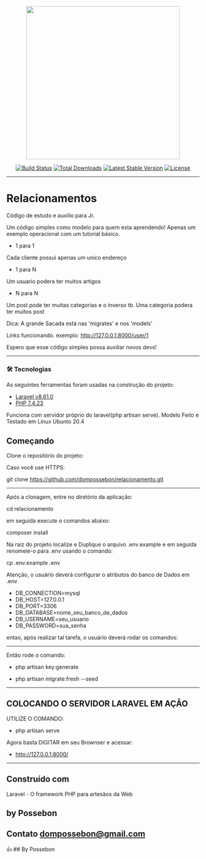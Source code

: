 <p align="center"><a href="https://laravel.com" target="_blank"><img src="https://raw.githubusercontent.com/laravel/art/master/logo-lockup/5%20SVG/2%20CMYK/1%20Full%20Color/laravel-logolockup-cmyk-red.svg" width="400"></a></p>

<p align="center">
<a href="https://travis-ci.org/laravel/framework"><img src="https://travis-ci.org/laravel/framework.svg" alt="Build Status"></a>
<a href="https://packagist.org/packages/laravel/framework"><img src="https://img.shields.io/packagist/dt/laravel/framework" alt="Total Downloads"></a>
<a href="https://packagist.org/packages/laravel/framework"><img src="https://img.shields.io/packagist/v/laravel/framework" alt="Latest Stable Version"></a>
<a href="https://packagist.org/packages/laravel/framework"><img src="https://img.shields.io/packagist/l/laravel/framework" alt="License"></a>
</p>

---------------------------------------------------------

# Relacionamentos

Código de estudo e auxilio para Jr.

Um código simples como modelo para quem esta aprendendo! Apenas um exemplo operacional com um tutorial básico.

- 1 para 1

Cada cliente possui apenas um unico endereço

- 1 para N

Um usuario podera ter muitos artigos

- N para N

Um post pode ter muitas categorias e o inverso tb.
Uma categoria podera ter muitos post

Dica: A grande Sacada está nas 'migrates' e nos 'models'

Links funcionando.
exemplo: http://127.0.0.1:8000/user/1

Espero que esse código simples possa auxiliar novos devs!

---------------------------------------------------------

### 🛠 Tecnologias

As seguintes ferramentas foram usadas na construção do projeto:

- [Laravel v8.61.0](https://laravel.com/docs/8.x)
- [PHP 7.4.23](https://www.php.net/downloads.php#v7.4.23)

Funciona com servidor próprio do laravel(php artisan serve).
Modelo Feito e Testado em Linux Ubunto 20.4

## Começando

Clone o repositório do projeto:

Caso você use HTTPS:

git clone https://github.com/dompossebon/relacionamento.git

---------------------------------------------------------

Após a clonagem, entre no diretório da aplicação:

cd relacionamento

em seguida execute o comandos abaixo:

composer install

Na raiz do projeto localize e Duplique o arquivo .env.example e em seguida renomeie-o para .env usando o comando:

cp .env.example .env

Atenção, o usuário deverá configurar o atributos do banco de Dados em .env

- DB_CONNECTION=mysql
- DB_HOST=127.0.0.1
- DB_PORT=3306
- DB_DATABASE=nome_seu_banco_de_dados
- DB_USERNAME=seu_usuario
- DB_PASSWORD=sua_senha

entao, após realizar tal tarefa, o usuário deverá rodar os comandos:

---------------------------------------------------------

Então rode o comando:

- php artisan key:generate
  
 - php artisan migrate:fresh --seed

---------------------------------------------------------

## COLOCANDO O SERVIDOR LARAVEL EM AÇÃO

UTILIZE O COMANDO:

- php artisan serve

Agora basta DIGITAR em seu Brownser e acessar:

-  http://127.0.0.1:8000/

---------------------------------------------------------

## Construído com
Laravel - O framework PHP para artesãos da Web

## by Possebon
## Contato dompossebon@gmail.com

:+1: ## By Possebon

